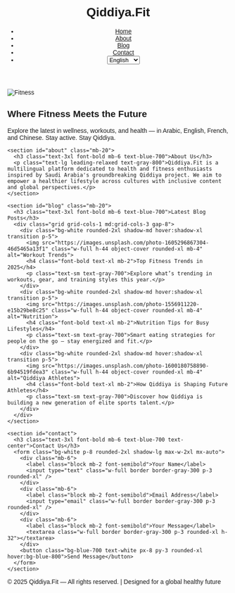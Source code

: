 <!DOCTYPE html>
<html lang="en" dir="ltr">
<head>
  <meta charset="UTF-8">
  <meta name="viewport" content="width=device-width, initial-scale=1.0">
  <title>Qiddiya.Fit | Multilingual Fitness Hub</title>
  <link href="https://cdn.jsdelivr.net/npm/tailwindcss@2.2.19/dist/tailwind.min.css" rel="stylesheet">
  <link href="https://fonts.googleapis.com/css2?family=Cairo:wght@400;700&display=swap" rel="stylesheet">
  <style>
    body { font-family: 'Cairo', sans-serif; }
  </style>
</head>
<body class="bg-gray-50 text-gray-900">

  <header class="bg-white shadow sticky top-0 z-50">
    <div class="container mx-auto px-4 py-6 flex justify-between items-center">
      <h1 class="text-3xl font-bold text-blue-700">Qiddiya.Fit</h1>
      <nav>
        <ul class="flex space-x-4 items-center">
          <li><a href="#home" class="hover:text-blue-600 font-semibold">Home</a></li>
          <li><a href="#about" class="hover:text-blue-600 font-semibold">About</a></li>
          <li><a href="#blog" class="hover:text-blue-600 font-semibold">Blog</a></li>
          <li><a href="#contact" class="hover:text-blue-600 font-semibold">Contact</a></li>
          <li>
            <select class="text-sm border rounded p-1 bg-white">
              <option>العربية</option>
              <option selected>English</option>
              <option>Français</option>
              <option>中文</option>
            </select>
          </li>
        </ul>
      </nav>
    </div>
  </header>

  <main id="home" class="container mx-auto px-4 py-12">
    <section class="text-center mb-20">
      <img src="https://images.unsplash.com/photo-1571019613914-85f342c41f1b" alt="Fitness" class="w-full max-h-96 object-cover rounded-xl mb-8 shadow-lg">
      <h2 class="text-5xl font-extrabold mb-4 text-blue-700">Where Fitness Meets the Future</h2>
      <p class="text-xl max-w-3xl mx-auto text-gray-700">Explore the latest in wellness, workouts, and health — in Arabic, English, French, and Chinese. Stay active. Stay Qiddiya.</p>
    </section>

    <section id="about" class="mb-20">
      <h3 class="text-3xl font-bold mb-6 text-blue-700">About Us</h3>
      <p class="text-lg leading-relaxed text-gray-800">Qiddiya.Fit is a multilingual platform dedicated to health and fitness enthusiasts inspired by Saudi Arabia's groundbreaking Qiddiya project. We aim to empower a healthier lifestyle across cultures with inclusive content and global perspectives.</p>
    </section>

    <section id="blog" class="mb-20">
      <h3 class="text-3xl font-bold mb-6 text-blue-700">Latest Blog Posts</h3>
      <div class="grid grid-cols-1 md:grid-cols-3 gap-8">
        <div class="bg-white rounded-2xl shadow-md hover:shadow-xl transition p-5">
          <img src="https://images.unsplash.com/photo-1605296867304-46d5465a13f1" class="w-full h-44 object-cover rounded-xl mb-4" alt="Workout Trends">
          <h4 class="font-bold text-xl mb-2">Top Fitness Trends in 2025</h4>
          <p class="text-sm text-gray-700">Explore what’s trending in workouts, gear, and training styles this year.</p>
        </div>
        <div class="bg-white rounded-2xl shadow-md hover:shadow-xl transition p-5">
          <img src="https://images.unsplash.com/photo-1556911220-e15b29be8c25" class="w-full h-44 object-cover rounded-xl mb-4" alt="Nutrition">
          <h4 class="font-bold text-xl mb-2">Nutrition Tips for Busy Lifestyles</h4>
          <p class="text-sm text-gray-700">Smart eating strategies for people on the go — stay energized and fit.</p>
        </div>
        <div class="bg-white rounded-2xl shadow-md hover:shadow-xl transition p-5">
          <img src="https://images.unsplash.com/photo-1600180758890-6b94519fdea3" class="w-full h-44 object-cover rounded-xl mb-4" alt="Qiddiya Athletes">
          <h4 class="font-bold text-xl mb-2">How Qiddiya is Shaping Future Athletes</h4>
          <p class="text-sm text-gray-700">Discover how Qiddiya is building a new generation of elite sports talent.</p>
        </div>
      </div>
    </section>

    <section id="contact">
      <h3 class="text-3xl font-bold mb-6 text-blue-700 text-center">Contact Us</h3>
      <form class="bg-white p-8 rounded-2xl shadow-lg max-w-2xl mx-auto">
        <div class="mb-6">
          <label class="block mb-2 font-semibold">Your Name</label>
          <input type="text" class="w-full border border-gray-300 p-3 rounded-xl" />
        </div>
        <div class="mb-6">
          <label class="block mb-2 font-semibold">Email Address</label>
          <input type="email" class="w-full border border-gray-300 p-3 rounded-xl" />
        </div>
        <div class="mb-6">
          <label class="block mb-2 font-semibold">Your Message</label>
          <textarea class="w-full border border-gray-300 p-3 rounded-xl h-32"></textarea>
        </div>
        <button class="bg-blue-700 text-white px-8 py-3 rounded-xl hover:bg-blue-800">Send Message</button>
      </form>
    </section>
  </main>

  <footer class="bg-white text-center py-6 mt-20 border-t">
    <p class="text-sm text-gray-600">&copy; 2025 Qiddiya.Fit — All rights reserved. | Designed for a global healthy future</p>
  </footer>

</body>
</html>
